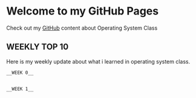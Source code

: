 # Welcome to my GitHub Pages

Check out my [GitHub](https://github.com/kukuhhafiyyan/os202) content about Operating System Class

## WEEKLY TOP 10

Here is my weekly update about what i learned in operating system class.

```markdown
__WEEK 0__


__WEEK 1__

```




